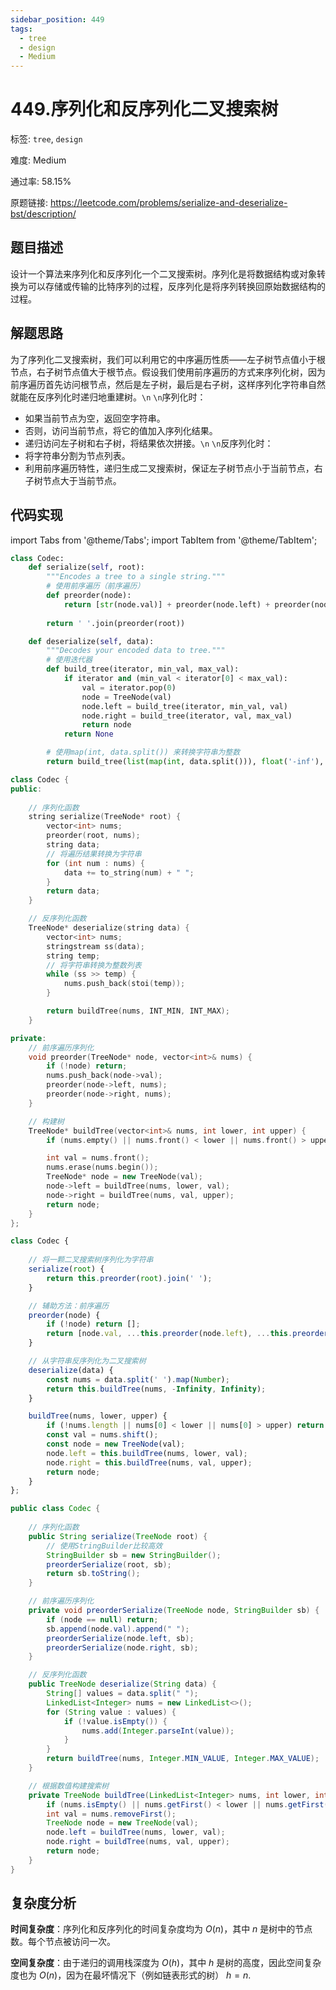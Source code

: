 ```yaml
---
sidebar_position: 449
tags:
  - tree
  - design
  - Medium
---
```


# 449.序列化和反序列化二叉搜索树

标签: `tree`, `design`

难度: Medium

通过率: 58.15%

原题链接: https://leetcode.com/problems/serialize-and-deserialize-bst/description/

## 题目描述
设计一个算法来序列化和反序列化一个二叉搜索树。序列化是将数据结构或对象转换为可以存储或传输的比特序列的过程，反序列化是将序列转换回原始数据结构的过程。

## 解题思路
为了序列化二叉搜索树，我们可以利用它的中序遍历性质——左子树节点值小于根节点，右子树节点值大于根节点。假设我们使用前序遍历的方式来序列化树，因为前序遍历首先访问根节点，然后是左子树，最后是右子树，这样序列化字符串自然就能在反序列化时递归地重建树。`\n`
`\n`序列化时：
- 如果当前节点为空，返回空字符串。
- 否则，访问当前节点，将它的值加入序列化结果。
- 递归访问左子树和右子树，将结果依次拼接。`\n`
`\n`反序列化时：
- 将字符串分割为节点列表。
- 利用前序遍历特性，递归生成二叉搜索树，保证左子树节点小于当前节点，右子树节点大于当前节点。

## 代码实现
import Tabs from '@theme/Tabs';
import TabItem from '@theme/TabItem';

<Tabs>
<TabItem value="python" label="Python">

```python
class Codec:    
    def serialize(self, root):
        """Encodes a tree to a single string."""
        # 使用前序遍历（前序遍历）
        def preorder(node):
            return [str(node.val)] + preorder(node.left) + preorder(node.right) if node else []
        
        return ' '.join(preorder(root))

    def deserialize(self, data):
        """Decodes your encoded data to tree."""
        # 使用迭代器
        def build_tree(iterator, min_val, max_val):
            if iterator and (min_val < iterator[0] < max_val):
                val = iterator.pop(0)
                node = TreeNode(val)
                node.left = build_tree(iterator, min_val, val)
                node.right = build_tree(iterator, val, max_val)
                return node
            return None

        # 使用map(int, data.split()) 来转换字符串为整数
        return build_tree(list(map(int, data.split())), float('-inf'), float('inf'))
```

</TabItem>
<TabItem value="cpp" label="C++">

```cpp
class Codec {
public:
    
    // 序列化函数
    string serialize(TreeNode* root) {
        vector<int> nums;
        preorder(root, nums);
        string data;
        // 将遍历结果转换为字符串
        for (int num : nums) {
            data += to_string(num) + " ";
        }
        return data;
    }

    // 反序列化函数
    TreeNode* deserialize(string data) {
        vector<int> nums;
        stringstream ss(data);
        string temp;
        // 将字符串转换为整数列表
        while (ss >> temp) {
            nums.push_back(stoi(temp));
        }

        return buildTree(nums, INT_MIN, INT_MAX);
    }

private:
    // 前序遍历序列化
    void preorder(TreeNode* node, vector<int>& nums) {
        if (!node) return;
        nums.push_back(node->val);
        preorder(node->left, nums);
        preorder(node->right, nums);
    }

    // 构建树
    TreeNode* buildTree(vector<int>& nums, int lower, int upper) {
        if (nums.empty() || nums.front() < lower || nums.front() > upper) return nullptr;

        int val = nums.front();
        nums.erase(nums.begin());
        TreeNode* node = new TreeNode(val);
        node->left = buildTree(nums, lower, val);
        node->right = buildTree(nums, val, upper);
        return node;
    }
};
```

</TabItem>
<TabItem value="javascript" label="JavaScript">

```javascript
class Codec {
    
    // 将一颗二叉搜索树序列化为字符串
    serialize(root) {
        return this.preorder(root).join(' ');
    }

    // 辅助方法：前序遍历
    preorder(node) {
        if (!node) return [];
        return [node.val, ...this.preorder(node.left), ...this.preorder(node.right)];
    }

    // 从字符串反序列化为二叉搜索树
    deserialize(data) {
        const nums = data.split(' ').map(Number);
        return this.buildTree(nums, -Infinity, Infinity);
    }

    buildTree(nums, lower, upper) {
        if (!nums.length || nums[0] < lower || nums[0] > upper) return null;
        const val = nums.shift();
        const node = new TreeNode(val);
        node.left = this.buildTree(nums, lower, val);
        node.right = this.buildTree(nums, val, upper);
        return node;
    }
};
```

</TabItem>
<TabItem value="java" label="Java">

```java
public class Codec {
    
    // 序列化函数
    public String serialize(TreeNode root) {
        // 使用StringBuilder比较高效
        StringBuilder sb = new StringBuilder();
        preorderSerialize(root, sb);
        return sb.toString();
    }

    // 前序遍历序列化
    private void preorderSerialize(TreeNode node, StringBuilder sb) {
        if (node == null) return;
        sb.append(node.val).append(" ");
        preorderSerialize(node.left, sb);
        preorderSerialize(node.right, sb);
    }

    // 反序列化函数
    public TreeNode deserialize(String data) {
        String[] values = data.split(" ");
        LinkedList<Integer> nums = new LinkedList<>();
        for (String value : values) {
            if (!value.isEmpty()) {
                nums.add(Integer.parseInt(value));
            }
        }
        return buildTree(nums, Integer.MIN_VALUE, Integer.MAX_VALUE);
    }

    // 根据数值构建搜索树
    private TreeNode buildTree(LinkedList<Integer> nums, int lower, int upper) {
        if (nums.isEmpty() || nums.getFirst() < lower || nums.getFirst() > upper) return null;
        int val = nums.removeFirst();
        TreeNode node = new TreeNode(val);
        node.left = buildTree(nums, lower, val);
        node.right = buildTree(nums, val, upper);
        return node;
    }
}
```

</TabItem>
</Tabs>

## 复杂度分析
**时间复杂度**：序列化和反序列化的时间复杂度均为 $O(n)$，其中 $n$ 是树中的节点数。每个节点被访问一次。  
  
**空间复杂度**：由于递归的调用栈深度为 $O(h)$，其中 $h$ 是树的高度，因此空间复杂度也为 $O(n)$，因为在最坏情况下（例如链表形式的树） $h = n$.
